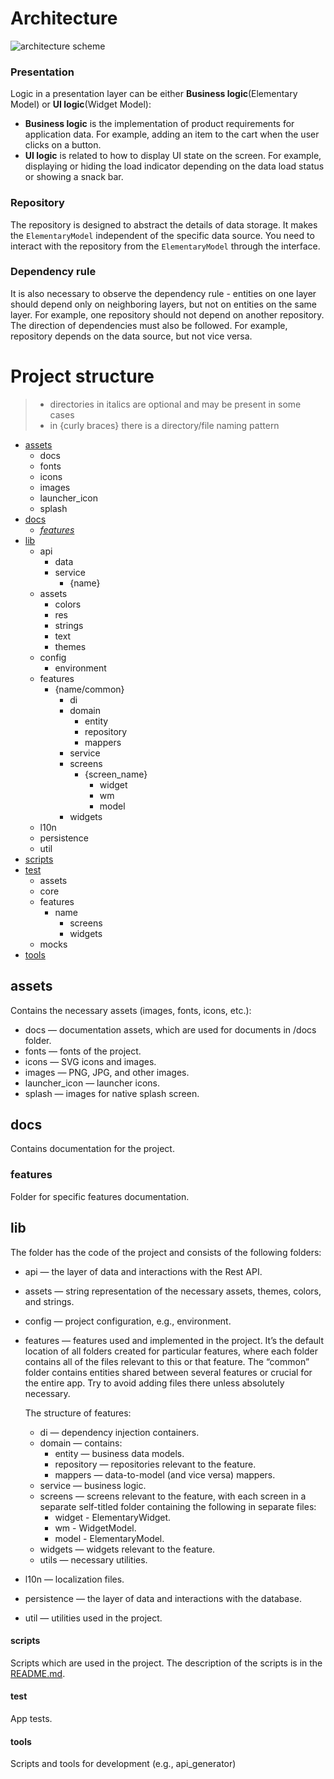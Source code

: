# Architecture

![architecture scheme](/docs/images/architecture.png)

### Presentation

Logic in a presentation layer can be either **Business logic**(Elementary Model) or **UI logic**(Widget Model):
* **Business logic** is the implementation of product requirements for application data. For example, adding an item to the cart when the user clicks on a button.
* **UI logic** is related to how to display UI state on the screen. For example, displaying or hiding the load indicator depending on the data load status or showing a snack bar.

### Repository

The repository is designed to abstract the details of data storage. It makes the `ElementaryModel` independent of the specific data source. You need to interact with the repository from the `ElementaryModel` through the interface.

### Dependency rule

It is also necessary to observe the dependency rule - entities on one layer should depend only on neighboring layers, but not on entities on the same layer. For example, one repository should not depend on another repository. The direction of dependencies must also be followed. For example, repository depends on the data source, but not vice versa.

# Project structure

> - directories in italics are optional and may be present in some cases
> - in {curly braces} there is a directory/file naming pattern

- [assets](#assets)
  - docs
  - fonts
  - icons
  - images
  - launcher_icon
  - splash
- [docs](#docs)
  - [_features_](#features)
- [lib](#lib)
    - api
        - data
        - service
            - {name}
    - assets
        - colors
        - res
        - strings
        - text
        - themes
    - config
      - environment
    - features
        - {name/common}
            - di
            - domain
                - entity
                - repository
                - mappers
            - service
            - screens
                - {screen_name}
                    - widget
                    - wm
                    - model
            - widgets
    - l10n
    - persistence
    - util
- [scripts](#scripts)
- [test](#test)
    - assets
    - core
    - features
        - name
            - screens
            - widgets
    - mocks
- [tools](#tools)

## assets

Contains the necessary assets (images, fonts, icons, etc.):

- docs — documentation assets, which are used for documents in /docs folder.
- fonts — fonts of the project.
- icons — SVG icons and images.
- images — PNG, JPG, and other images.
- launcher_icon — launcher icons.
- splash — images for native splash screen.

## docs

Contains documentation for the project.

### features

Folder for specific features documentation.

## lib

The folder has the code of the project and consists of the following folders:

- api — the layer of data and interactions with the Rest API.
- assets — string representation of the necessary assets, themes, colors, and strings.
- config — project configuration, e.g., environment.
- features — features used and implemented in the project. It’s the default location of all folders created for particular features, where each folder contains all of the files relevant to this or that feature. The “common” folder contains entities shared between several features or crucial for the entire app. Try to avoid adding files there unless absolutely necessary. 

  The structure of features:

  - di — dependency injection containers.
  - domain — contains:
      - entity — business data models.
      - repository — repositories relevant to the feature.
      - mappers — data-to-model (and vice versa) mappers.
  - service — business logic.
  - screens — screens relevant to the feature, with each screen in a separate self-titled folder containing the following in separate files:
      - widget - ElementaryWidget.
      - wm - WidgetModel.
      - model - ElementaryModel.
  - widgets — widgets relevant to the feature.
  - utils — necessary utilities.
  
- l10n — localization files.
- persistence — the layer of data and interactions with the database.
- util — utilities used in the project.

#### scripts

Scripts which are used in the project.
The description of the scripts is in the [README.md](/README.md#project-scripts).

#### test

App tests.

#### tools

Scripts and tools for development (e.g., api_generator)

